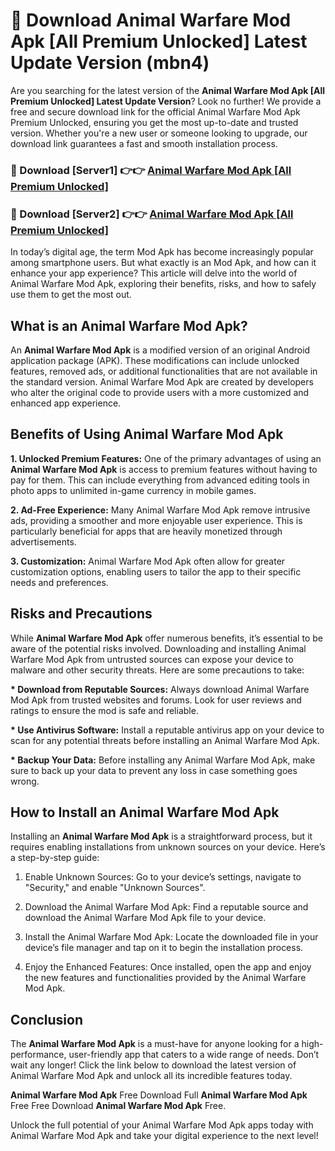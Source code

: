 # 🤖 Download Animal Warfare Mod Apk [All Premium Unlocked] Latest Update Version (mbn4)

Are you searching for the latest version of the <strong>Animal Warfare Mod Apk [All Premium Unlocked] Latest Update Version</strong>? Look no further! We provide a free and secure download link for the official Animal Warfare Mod Apk Premium Unlocked, ensuring you get the most up-to-date and trusted version. Whether you're a new user or someone looking to upgrade, our download link guarantees a fast and smooth installation process.


<h3>📌 Download [Server1] 👉👉 <a href="https://hapymods.com?title=Animal+Warfare+Mod+Apk&ref=3B1">Animal Warfare Mod Apk [All Premium Unlocked]</a></h3>

<h3>📌 Download [Server2] 👉👉 <a href="https://hapymods.com?title=Animal+Warfare+Mod+Apk&ref=3B1">Animal Warfare Mod Apk [All Premium Unlocked]</a></h3>


In today’s digital age, the term Mod Apk has become increasingly popular among smartphone users. But what exactly is an Mod Apk, and how can it enhance your app experience? This article will delve into the world of Animal Warfare Mod Apk, exploring their benefits, risks, and how to safely use them to get the most out.


<h2>What is an Animal Warfare Mod Apk?</h2>

An <strong>Animal Warfare Mod Apk</strong> is a modified version of an original Android application package (APK). These modifications can include unlocked features, removed ads, or additional functionalities that are not available in the standard version. Animal Warfare Mod Apk are created by developers who alter the original code to provide users with a more customized and enhanced app experience.


<h2>Benefits of Using Animal Warfare Mod Apk</h2>

<strong> 1. Unlocked Premium Features:</strong> One of the primary advantages of using an <strong>Animal Warfare Mod Apk</strong> is access to premium features without having to pay for them. This can include everything from advanced editing tools in photo apps to unlimited in-game currency in mobile games.

<strong> 2. Ad-Free Experience:</strong> Many Animal Warfare Mod Apk remove intrusive ads, providing a smoother and more enjoyable user experience. This is particularly beneficial for apps that are heavily monetized through advertisements.

<strong> 3. Customization:</strong> Animal Warfare Mod Apk often allow for greater customization options, enabling users to tailor the app to their specific needs and preferences.


<h2>Risks and Precautions</h2>

While <strong>Animal Warfare Mod Apk</strong> offer numerous benefits, it’s essential to be aware of the potential risks involved. Downloading and installing Animal Warfare Mod Apk from untrusted sources can expose your device to malware and other security threats. Here are some precautions to take:

<strong> * Download from Reputable Sources:</strong> Always download Animal Warfare Mod Apk from trusted websites and forums. Look for user reviews and ratings to ensure the mod is safe and reliable.

<strong> * Use Antivirus Software:</strong> Install a reputable antivirus app on your device to scan for any potential threats before installing an Animal Warfare Mod Apk.

<strong> * Backup Your Data:</strong> Before installing any Animal Warfare Mod Apk, make sure to back up your data to prevent any loss in case something goes wrong.


<h2>How to Install an Animal Warfare Mod Apk</h2>

Installing an <strong>Animal Warfare Mod Apk</strong> is a straightforward process, but it requires enabling installations from unknown sources on your device. Here’s a step-by-step guide:

 1. Enable Unknown Sources: Go to your device’s settings, navigate to "Security," and enable "Unknown Sources".

 2. Download the Animal Warfare Mod Apk: Find a reputable source and download the Animal Warfare Mod Apk file to your device.

 3. Install the Animal Warfare Mod Apk: Locate the downloaded file in your device’s file manager and tap on it to begin the installation process.

 4. Enjoy the Enhanced Features: Once installed, open the app and enjoy the new features and functionalities provided by the Animal Warfare Mod Apk.


<h2><strong>Conclusion</strong></h2>

The <strong>Animal Warfare Mod Apk</strong> is a must-have for anyone looking for a high-performance, user-friendly app that caters to a wide range of needs. Don’t wait any longer! Click the link below to download the latest version of Animal Warfare Mod Apk and unlock all its incredible features today.

<strong>Animal Warfare Mod Apk</strong> Free Download Full <strong>Animal Warfare Mod Apk</strong> Free Free Download <strong>Animal Warfare Mod Apk</strong> Free.

Unlock the full potential of your Animal Warfare Mod Apk apps today with Animal Warfare Mod Apk and take your digital experience to the next level!